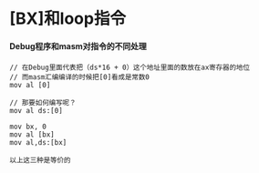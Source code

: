 # [BX]和loop指令

#### Debug程序和masm对指令的不同处理

```
// 在Debug里面代表把（ds*16 + 0）这个地址里面的数放在ax寄存器的地位
// 而masm汇编编译的时候把[0]看成是常数0
mov al [0]

// 那要如何编写呢？
mov al ds:[0]

mov bx, 0
mov al [bx]
mov al,ds:[bx]

以上这三种是等价的
```

